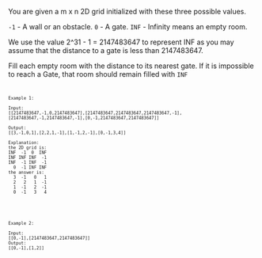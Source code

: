 You are given a m x n 2D grid initialized with these three possible values.

<code>-1</code> - A wall or an obstacle.
<code>0</code> - A gate.
<code>INF</code> - Infinity means an empty room. 

We use the value 2^31 - 1 = 2147483647 to represent INF as you may assume that the distance to a gate is less than 2147483647.

Fill each empty room with the distance to its nearest gate. If it is impossible to reach a Gate, that room should remain filled with <code>INF<code>

	Example 1:

	Input:
	[[2147483647,-1,0,2147483647],[2147483647,2147483647,2147483647,-1],
	[2147483647,-1,2147483647,-1],[0,-1,2147483647,2147483647]]

	Output:
	[[3,-1,0,1],[2,2,1,-1],[1,-1,2,-1],[0,-1,3,4]]

	Explanation:
	the 2D grid is:
	INF  -1  0  INF
	INF INF INF  -1
	INF  -1 INF  -1
	  0  -1 INF INF
	the answer is:
	  3  -1   0   1
	  2   2   1  -1
	  1  -1   2  -1
	  0  -1   3   4
<!-- -->
	Example 2:

	Input:
	[[0,-1],[2147483647,2147483647]]
	Output:
	[[0,-1],[1,2]]

